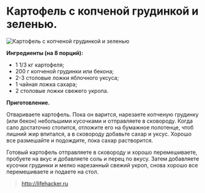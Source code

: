 # Картофель с копченой грудинкой и зеленью.
![Картофель с копченой грудинкой и зеленью](/images/Kulinar/Second/potate_with_005.jpg 'Картофель с копченой грудинкой и зеленью')

**Ингредиенты (на 8 порций):**

- 1 1/3 кг картофеля;
- 200 г копченой грудинки или бекона;
- 2-3 столовые ложки яблочного уксуса;
- 1 чайная ложка сахара;
- 2 столовые ложки свежего укропа.

**Приготовление.**

Отвариваете картофель. Пока он варится, нарезаете копченую грудинку (или бекон) небольшими кусочками и отправляете в сковороду. Когда сало достаточно стопится, отложите его на бумажное полотенце, чтоб лишний жир впитался, а в сковороду добавьте сахар и уксус. Хорошо все размешайте и подождите, пока сахар растворится.

Готовый картофель отправляете в сковороду и хорошо перемешиваете, пробуете на вкус и добавляете соль и перец по вкусу. Затем добавляете кусочки грудинки и мелко нарезанный свежий укроп, снова хорошо все перемешиваете и подаете на стол.

> http://lifehacker.ru
